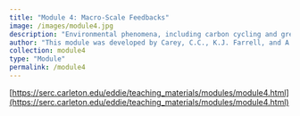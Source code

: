 ```yaml
---
title: "Module 4: Macro-Scale Feedbacks"
image: /images/module4.jpg
description: "Environmental phenomena, including carbon cycling and greenhouse gas fluxes, are often driven by multiple factors that interact across space and over time. In this module, students "force" a lake model with climate scenarios to test hypotheses about how local and global drivers interact to promote or suppress greenhouse gas fluxes in different lakes."
author: "This module was developed by Carey, C.C., K.J. Farrell, and A.G. Hounshell. 1 April 2019. Macrosystems EDDIE: Macro-Scale Feedbacks. Macrosystems EDDIE Module 4, Version 1. http://module4.macrosystemseddie.org. Module development was supported by NSF EF 1702506."
collection: module4
type: "Module"
permalink: /module4
---
```


[https://serc.carleton.edu/eddie/teaching_materials/modules/module4.html](https://serc.carleton.edu/eddie/teaching_materials/modules/module4.html)
